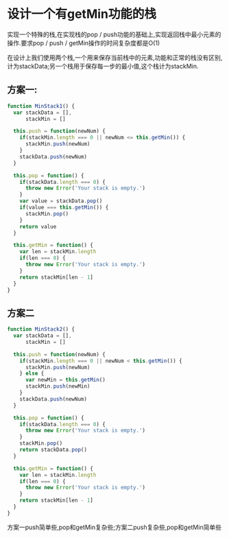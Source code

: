 # 设计一个有getMin功能的栈

实现一个特殊的栈,在实现栈的pop / push功能的基础上,实现返回栈中最小元素的操作.要求pop / push / getMin操作的时间复杂度都是O(1)

在设计上我们使用两个栈,一个用来保存当前栈中的元素,功能和正常的栈没有区别,计为stackData;另一个栈用于保存每一步的最小值,这个栈计为stackMin.

## 方案一:

```js
function MinStack1() {
  var stackData = [],
      stackMin = []

  this.push = function(newNum) {
    if(stackMin.length === 0 || newNum <= this.getMin()) {
      stackMin.push(newNum)
    }
    stackData.push(newNum)
  }

  this.pop = function() {
    if(stackData.length === 0) {
      throw new Error('Your stack is empty.')
    }
    var value = stackData.pop()
    if(value === this.getMin()) {
      stackMin.pop()
    }
    return value
  }

  this.getMin = function() {
    var len = stackMin.length
    if(len === 0) {
      throw new Error('Your stack is empty.')
    }
    return stackMin[len - 1]
  }
}
```

## 方案二

```js
function MinStack2() {
  var stackData = [],
      stackMin = []

  this.push = function(newNum) {
    if(stackMin.length === 0 || newNum < this.getMin()) {
      stackMin.push(newNum)
    } else {
      var newMin = this.getMin()
      stackMin.push(newMin)
    }
    stackData.push(newNum)
  }

  this.pop = function() {
    if(stackData.length === 0) {
      throw new Error('Your stack is empty.')
    }
    stackMin.pop()
    return stackData.pop()
  }

  this.getMin = function() {
    var len = stackMin.length
    if(len === 0) {
      throw new Error('Your stack is empty.')
    }
    return stackMin[len - 1]
  }
}
```

方案一push简单些,pop和getMin复杂些;方案二push复杂些,pop和getMin简单些
